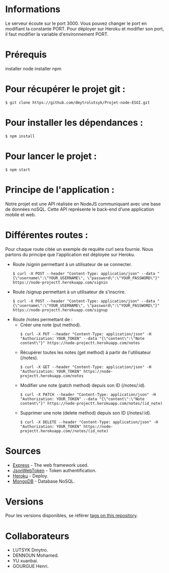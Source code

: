 # Informations

Le serveur écoute sur le port 3000. Vous pouvez changer le port en modifiant la constante PORT.
Pour déployer sur Heroku et modifier son port, il faut modifier la variable d'environnement PORT.

# Prérequis

installer node
installer npm

# Pour récupérer le projet git : 
```
$ git clone https://github.com/dmytrolutsyk/Projet-node-ESGI.git
```

# Pour installer les dépendances :
```
$ npm install
```

# Pour lancer le projet :
```
$ npm start
```

# Principe de l'application :

Notre projet est une API réalisée en NodeJS communiquant avec une base de données noSQL. Cette API représente le back-end d'une application mobile et web.

# Différentes routes :

Pour chaque route citée un exemple de requête curl sera fournie. Nous partons du principe que l'application est déployée sur Heroku.

* Route /signin permettant à un utilisateur de se connecter.
	```
	$ curl -X POST --header "Content-Type: application/json" --data "{\"username\":\"YOUR_USERNAME\", \"password\":\"YOUR_PASSWORD\"}" https://node-projectt.herokuapp.com/signin
	```
* Route /signup permettant à un utilisateur de s'inscrire.
	```
	$ curl -X POST --header "Content-Type: application/json" --data "{\"username\":\"YOUR_USERNAME\", \"password\":\"YOUR_PASSWORD\"}" https://node-projectt.herokuapp.com/signup
	```
* Route /notes permettant de :
	* Créer une note (put method).
		```
		$ curl -X PUT --header "Content-Type: application/json" -H "Authorization: YOUR_TOKEN" --data "{\"content\":\"Note content\"}" https://node-projectt.herokuapp.com/notes
		```
	* Récupérer toutes les notes (get method) à partir de l'utilisateur (/notes).
		```
		$ curl -X GET --header "Content-Type: application/json" -H "Authorization: YOUR_TOKEN" https://node-projectt.herokuapp.com/notes
		```
	* Modifier une note (patch method) depuis son ID (/notes/:id).
		```
		$ curl -X PATCH --header "Content-Type: application/json" -H "Authorization: YOUR_TOKEN" --data "{\"content\":\"Note content\"}" https://node-projectt.herokuapp.com/notes/(id_note)
		```
	* Supprimer une note (delete method) depuis son ID (/notes/:id).
		```
		$ curl -X DELETE --header "Content-Type: application/json" -H "Authorization: YOUR_TOKEN" https://node-projectt.herokuapp.com//notes/(id_note)
		```

# Sources

* [Express](https://expressjs.com/en/api.html) - The web framework used.
* [JsonWebToken](https://github.com/auth0/node-jsonwebtoken) - Token authentification.
* [Heroku](https://dashboard.heroku.com/apps) - Deploy.
* [MongoDB](https://www.mongodb.com) - Database NoSQL.

# Versions

Pour les versions disponibles, se référer [tags on this repository](https://github.com/dmytrolutsyk/Projet-node-ESGI/tags).

# Collaborateurs

* LUTSYK Dmytro.
* DENNOUN Mohamed.
* YU xuanbai.
* GOURGUE Henri.
